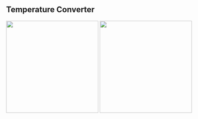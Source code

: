 ## Temperature Converter

<img src="https://github.com/user-attachments/assets/b8066e82-ff0a-42a7-9510-88a9308e5646" width="250" />
<img src="https://github.com/user-attachments/assets/b964b97c-bb85-4e93-9d3d-fe576b11f861" width="250" />
